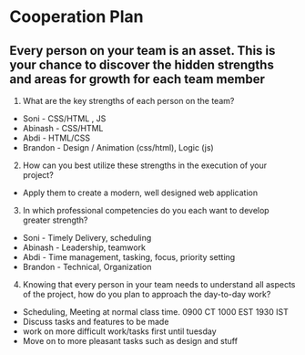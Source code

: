 # Cooperation Plan

## Every person on your team is an asset. This is your chance to discover the hidden strengths and areas for growth for each team member

1. What are the key strengths of each person on the team?

- Soni - CSS/HTML , JS
- Abinash - CSS/HTML
- Abdi - HTML/CSS
- Brandon - Design / Animation (css/html), Logic (js)

2. How can you best utilize these strengths in the execution of your project?

- Apply them to create a modern, well designed web application

3. In which professional competencies do you each want to develop greater strength?

- Soni - Timely Delivery, scheduling
- Abinash - Leadership, teamwork
- Abdi - Time management, tasking, focus, priority setting
- Brandon - Technical, Organization

4. Knowing that every person in your team needs to understand all aspects of the project, how do you plan to approach the day-to-day work?

- Scheduling, Meeting at normal class time. 0900 CT 1000 EST 1930 IST
- Discuss tasks and features to be made
- work on more difficult work/tasks first until tuesday
- Move on to more pleasant tasks such as design and stuff
